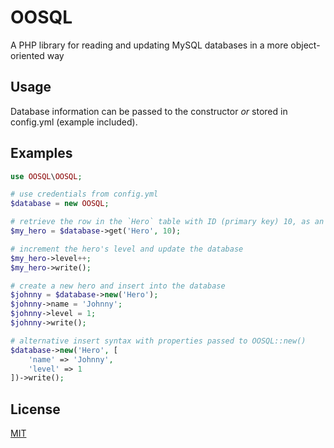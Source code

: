 # OOSQL

A PHP library for reading and updating MySQL databases in a more object-oriented way

## Usage
Database information can be passed to the constructor *or* stored in config.yml (example included). 

## Examples
```php
use OOSQL\OOSQL;

# use credentials from config.yml
$database = new OOSQL;

# retrieve the row in the `Hero` table with ID (primary key) 10, as an object
$my_hero = $database->get('Hero', 10);

# increment the hero's level and update the database
$my_hero->level++;
$my_hero->write();

# create a new hero and insert into the database
$johnny = $database->new('Hero');
$johnny->name = 'Johnny';
$johnny->level = 1;
$johnny->write();

# alternative insert syntax with properties passed to OOSQL::new()
$database->new('Hero', [
    'name' => 'Johnny',
    'level' => 1
])->write();
```

## License
[MIT](https://choosealicense.com/licenses/mit/)